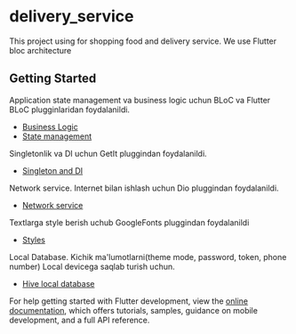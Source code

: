 # delivery_service

This project using for shopping food and delivery service. We use Flutter bloc architecture

## Getting Started

Application state management va business logic uchun BLoC va Flutter BLoC plugginlaridan foydalanildi.

- [Business Logic](https://pub.dev/packages/bloc)
- [State management](https://pub.dev/packages/flutter_bloc)

Singletonlik va DI uchun GetIt pluggindan foydalanildi.

- [Singleton and DI](https://pub.dev/packages/get_it)

Network service. Internet bilan ishlash uchun Dio pluggindan foydalanildi.

- [Network service](https://pub.dev/packages/dio)

Textlarga style berish uchub GoogleFonts pluggindan foydalanildi

- [Styles](https://pub.dev/packages/google_fonts)

Local Database. Kichik ma'lumotlarni(theme mode, password, token, phone number) Local devicega saqlab
turish uchun.
- [Hive local database](https://pub.dev/packages/hive)

For help getting started with Flutter development, view the
[online documentation](https://docs.flutter.dev/), which offers tutorials, samples, guidance on
mobile development, and a full API reference.
